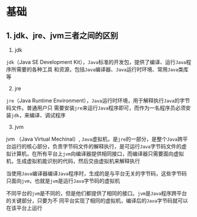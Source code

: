 # 基础

## 1. jdk、jre、jvm三者之间的区别

1. jdk

`jdk`（Java SE Development Kit），`Java`标准的开发包，提供了编译、运行`Java`程序所需要的各种工具
和资源，包括`Java`编译器、`Java`运行时环境、常用`Java`类库等

2. jre

`jre`（Java Runtime Environment），`Java`运行时环境，用于解释执行`Java`的字节码文件。普通用户只
需要安装`jre`来运行`Java`程序即可，而作为一名程序员必须安装`jdk`，来编译、调试程序

3. jvm

jvm （Java Virtual Mechinal）, `Java`虚拟机，是`jre`的一部分，是整个`Java`跨平台运行的核心部分，负责字节码文件的解释执行，是可运行`Java`字节码文件的虚拟计算机，在所有平台上`jvm`向编译器提供相同接口，而编译器只需要面向虚拟机，生成虚拟机能识别的代码，然后交由虚拟机来解释执行

当使用`Java`编译器编译`Java`程序时，生成的是与平台无关的字节码，这些字节码只面向`jvm`，也就是`jvm`是运行`Java`字节码的虚拟机

不同平台的`jvm`是不同的，但是他们都提供了相同的接口。`jvm`是`Java`程序跨平台的关键部分，只要为不
同平台实现了相同的虚拟机，编译后的`Java`字节码就可以在该平台上运行
